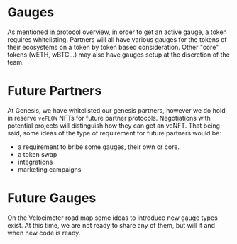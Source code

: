 # Gauges
As mentioned in protocol overview, in order to get an active gauge, a token requires whitelisting. Partners will all have various gauges for the tokens of their ecosystems on a token by token based consideration. Other "core" tokens (wETH, wBTC...) may also have gauges setup at the discretion of the team. 


# Future Partners

At Genesis, we have whitelisted our genesis partners, however we do hold in reserve `veFLOW` NFTs for future partner protocols. Negotiations with potential projects will distinguish how they can get an veNFT. That being said, some ideas of the type of requirement for future partners would be:

* a requirement to bribe some gauges, their own or core.
* a token swap
* integrations
* marketing campaigns


# Future Gauges
On the Velocimeter road map some ideas to introduce new gauge types exist. At this time, we are not ready to share any of them, but will if and when new code is ready.

